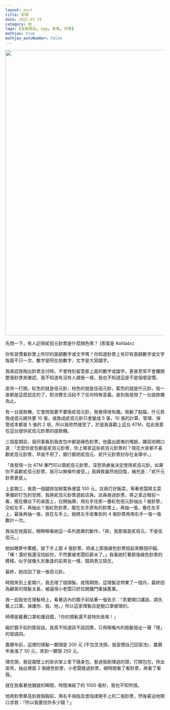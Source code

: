 ```yaml
---
layout: post
title: 鈔票
date: 2021-07-19
category: 說
tags: [金融商品, egg, 故事, 同事]
mathjax: true
mathjax_autoNumber: false
---
```


<img src="/blog/assets/images/2021/currency.jpg" style="width:900px;">

先問一下，有人記得貳佰元鈔票是什麼顏色嗎？ (答案是 #afdabc)

<!--more-->

你有習慣看鈔票上所印的面額數字或文字嗎？你知道鈔票上有印有面額數字或文字每面不只一次，數字是阿拉伯數字，文字是大寫國字。

我承認我掏出鈔票支付時，不會特別留意那上面的數字或國字。更甚至常不會攤開整張鈔票來確認，我不知道有沒有人跟我一樣，我也不知道這是不是個壞習慣。

皮夾一打開，紅色的就是佰元鈔，棕色的就是伍佰元鈔，藍色的就是仟元鈔。我一直都是這麼認定的了，對消費生活起不了任何特殊意義。直到我發現了一台提款機為止。

有一台提款機，它會問我要不要換貳佰元鈔，我覺得很有趣。我動了點腦，仟元若換成佰元總共要 10 張，或換成貳佰元鈔只會變成 5 張，10 張的計算、管理、保管成本都是 5 張的 2 倍，所以我欣然接受了，於是我喜歡上這台 ATM，從此我愛在這台提供貳佰元鈔票的提款機。

三個星期前，我同事看到我皮包中都是綠色鈔票，他露出鄙夷的嘴臉，嫌惡地開口道：「怎麼你皮包都是貳佰元鈔票，你上哪拿這些貳佰元鈔票的？現在大家都不喜歡貳佰元鈔票，早就不用了，銀行都把貳佰元、貳仟元鈔票封存在金庫中。」

「我發現一台 ATM 專門可以領貳佰元鈔票，深思熟慮後決定使用貳佰元鈔。如果你不喜歡貳佰元鈔票，我可以無條件接受。」我興致盎然地回復，補充道：「貳仟元鈔票更是」。

上星期三，我買一個腿排加柳葉魚便當 100 元，店員打好飯菜，等著老闆將主菜準備好打包的空閒，我將貳佰元鈔票遞給店員。店員接過鈔票，將之拿近眼前一看，擺在櫃台下的桌面上，拉開抽屜，用右手往那一疊紅色佰元鈔抽出 1 張鈔票，交給左手，再抽出 1 張紅色鈔票，擺在左手原有的鈔票上，再抽一張，疊在左手上，最後再抽一張，放在左手上。她將左手收集到的 4 張鈔票再用右手一張一張數計一次。

我站在他面前，眼睜睜看她這一系列詭異的動作。「欸，我那張是貳佰元，不是伍佰元。」

她如睡夢中驚醒，放下手上那 4 張鈔票，把桌上那張綠色鈔票撿起來瞧個仔細。「噢！還好我還沒找給你，不然要被老闆扣薪水了。」我看她盯著那張綠色鈔票的模樣，似乎就像久別重逢的前男友一樣，既熟悉又陌生。

最終，她找回了我一張佰元鈔。

時間來到上星期六，我去理了個頭髮。疫情期間，這理髮店停業了一個月，最終因為顧客的頭髮太長，被逼得小老闆只好拉開鐵門重操舊業。

我一屁股坐在理髮椅上，看著店內的鏡子前貼著一張告示：「若要開口講話，請先戴上口罩。保護你、我、他。」所以這家理髮店是脫口罩被理的。

師傅是戴著口罩和護目鏡，「你的頭髮還不是特別長嘛！」

礙於鏡子前的那段話，我真不知道該不該回應，只用喉嚨內的振動發出一聲「嗯」的發語詞。

農曆年前，這裡的理髮一顆頭是 200 元 (不包含洗頭，我習慣自己回家洗)，農曆年後漲了 50 元，來到一顆頭 250 元。

理完頭，我從牆壁上的掛衣架上拿下隨身包，套過我剛理過的頭，打開包包，拎出皮夾，抽出裡面 2 張綠色鈔票，小老闆接過鈔票，頓時間看了看鈔票，再看了看我。

就在我看著他猶疑的瞬間，時間凍結了約 1000 毫秒，我也不知所措。

他將鈔票舉高到我倆胸前，用右手拇指及食指揉開手上的二張鈔票，然後窘迫地開口求救：「所以我要找你多少錢？」

